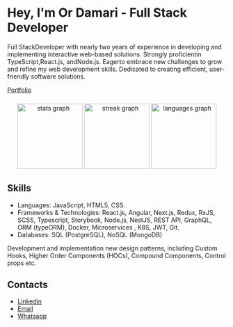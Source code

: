 # Hey, I'm Or Damari - Full Stack Developer

Full StackDeveloper with nearly two years of experience in developing and implementing interactive web-based solutions. Strongly
proficientin TypeScript,React.js, andNode.js. Eagerto embrace new challenges to grow and refine my web development skills.
Dedicated to creating efficient, user-friendly software solutions.

[Portfolio](https://ordamari.github.io/Portfolio/)

###

<div align="center">
  <img src="https://github-readme-stats.vercel.app/api?username=ordamari&hide_title=false&hide_rank=true&show_icons=true&include_all_commits=true&count_private=true&disable_animations=false&theme=dark&locale=en&hide_border=false" height="150" alt="stats graph"  />
  <img src="https://streak-stats.demolab.com?user=ordamari&locale=en&mode=weekly&theme=dark&hide_border=false&border_radius=5" height="150" alt="streak graph"  />
  <img src="https://github-readme-stats.vercel.app/api/top-langs?username=ordamari&locale=en&hide_title=false&layout=compact&card_width=320&langs_count=5&theme=dark&hide_border=false" height="150" alt="languages graph"  />
</div>

## Skills
* Languages: JavaScript, HTML5, CSS.
* Frameworks & Technologies: React.js, Angular, Next.js, Redux, RxJS, SCSS, Typescript, Storybook, Node.js, NestJS, REST API, GraphQL, ORM (typeORM), Docker, Microservices , K8S, JWT, Git.
* Databases: SQL (PostgreSQL), NoSQL (MongoDB)

Development and implementation new design patterns, including Custom Hooks, Higher Order Components (HOCs), Compound Components, Control props etc.

## Contacts
- [Linkedin](https://www.linkedin.com/in/or-damari-8534561b3/)
- [Email](mailto:ordamari971@gmail.com)
- [Whatsapp](https://wa.me/972503990939?text=Hi%20Or)
